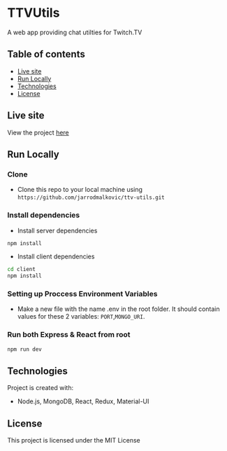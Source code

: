 # TTVUtils

A web app providing chat utilties for Twitch.TV

## Table of contents

- [Live site](#live-site)
- [Run Locally](#run-locally)
- [Technologies](#technologies)
- [License](#license)

## Live site

View the project [here](https://ttvutils.com/)

## Run Locally

### Clone

- Clone this repo to your local machine using `https://github.com/jarrodmalkovic/ttv-utils.git`

### Install dependencies

- Install server dependencies

```bash
npm install
```

- Install client dependencies

```bash
cd client
npm install
```

### Setting up Proccess Environment Variables

- Make a new file with the name .env in the root folder. It should contain values for these 2 variables: `PORT`,`MONGO_URI`.

### Run both Express & React from root

```bash
npm run dev
```

## Technologies

Project is created with:

- Node.js, MongoDB, React, Redux, Material-UI

## License

This project is licensed under the MIT License
